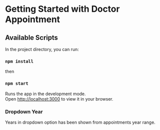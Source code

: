 # Getting Started with Doctor Appointment


## Available Scripts

In the project directory, you can run:

### `npm install`

then

### `npm start`

Runs the app in the development mode.\
Open [http://localhost:3000](http://localhost:3000) to view it in your browser.


### Dropdown Year
Years in dropdown option has been shown from appointments year range.

